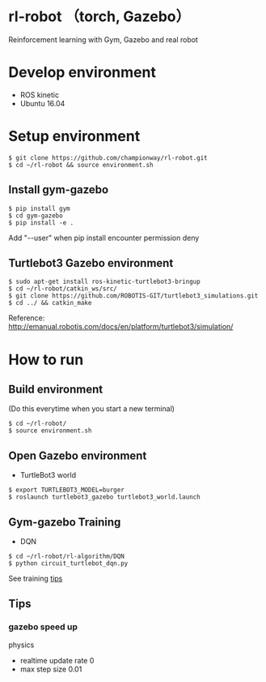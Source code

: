 # rl-robot （torch, Gazebo）
Reinforcement learning with Gym, Gazebo and real robot

# Develop environment

- ROS kinetic 
- Ubuntu 16.04

# Setup environment

```
$ git clone https://github.com/championway/rl-robot.git
$ cd ~/rl-robot && source environment.sh
```

## Install gym-gazebo
```
$ pip install gym
$ cd gym-gazebo
$ pip install -e .
```
Add "--user" when pip install encounter permission deny

## Turtlebot3 Gazebo environment
```
$ sudo apt-get install ros-kinetic-turtlebot3-bringup
$ cd ~/rl-robot/catkin_ws/src/
$ git clone https://github.com/ROBOTIS-GIT/turtlebot3_simulations.git
$ cd ../ && catkin_make
```
Reference: http://emanual.robotis.com/docs/en/platform/turtlebot3/simulation/

# How to run

## Build environment
(Do this everytime when you start a new terminal)
```
$ cd ~/rl-robot/
$ source environment.sh
```

## Open Gazebo environment

- TurtleBot3 world
```
$ export TURTLEBOT3_MODEL=burger
$ roslaunch turtlebot3_gazebo turtlebot3_world.launch
```

## Gym-gazebo Training
- DQN
```
$ cd ~/rl-robot/rl-algorithm/DQN
$ python circuit_turtlebot_dqn.py
```
See training [tips](#Tips)

## Tips
### gazebo speed up
physics
- realtime update rate 0
- max step size 0.01

